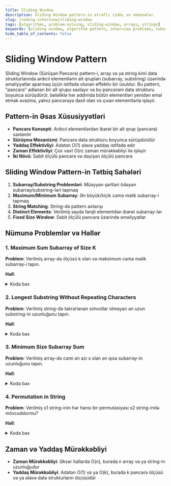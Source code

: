```yaml
---
title: Sliding Window
description: Sliding Window pattern-in ətraflı izahı və nümunələr
slug: /coding-interview/sliding-window
tags: [algorithms, problem-solving, sliding-window, arrays, strings]
keywords: [sliding window, algorithm pattern, interview problems, subarray, substring]
hide_table_of_contents: false
---
```


# Sliding Window Pattern
Sliding Window (Sürüşən Pəncərə) pattern-i, array və ya string kimi data strukturlarında ardıcıl elementlərin alt qrupları (subarray, substring) üzərində əməliyyatlar aparmaq üçün istifadə olunan effektiv bir üsuldur. Bu pattern, "pəncərə" adlanan bir alt qrupu saxlayır və bu pəncərəni data strukturu boyunca sürüşdürür, beləliklə hər addımda bütün elementləri yenidən emal etmək əvəzinə, yalnız pəncərəyə daxil olan və çıxan elementlərlə işləyir.

## Pattern-in Əsas Xüsusiyyətləri

- **Pəncərə Konsepti**: Ardıcıl elementlərdən ibarət bir alt qrup (pəncərə) saxlanılır
- **Sürüşmə Mexanizmi**: Pəncərə data strukturu boyunca sürüşdürülür
- **Yaddaş Effektivliyi**: Adətən O(1) əlavə yaddaş istifadə edir
- **Zaman Effektivliyi**: Çox vaxt O(n) zaman mürəkkəbliyi ilə işləyir
- **İki Növü**: Sabit ölçülü pəncərə və dəyişən ölçülü pəncərə

## Sliding Window Pattern-in Tətbiq Sahələri

1. **Subarray/Substring Problemləri**: Müəyyən şərtləri ödəyən subarray/substring-ləri tapmaq
2. **Maximum/Minimum Subarray**: Ən böyük/kiçik cəmə malik subarray-i tapmaq
3. **String Matching**: String-də pattern axtarışı
4. **Distinct Elements**: Verilmiş sayda fərqli elementdən ibarət subarray-lər
5. **Fixed Size Window**: Sabit ölçülü pəncərə üzərində əməliyyatlar

## Nümunə Problemlər və Həllər

### 1. Maximum Sum Subarray of Size K

**Problem**: Verilmiş array-də ölçüsü k olan və maksimum cəmə malik subarray-i tapın.

**Həll**:
<details>
<summary>Koda bax</summary>

```java
public int maxSumSubarray(int[] arr, int k) {
    if (arr == null || arr.length == 0 || k <= 0 || k > arr.length) {
        return 0;
    }
    
    int maxSum = 0;
    int windowSum = 0;
    
    // İlk pəncərənin cəmini hesablayaq
    for (int i = 0; i < k; i++) {
        windowSum += arr[i];
    }
    
    maxSum = windowSum;
    
    // Pəncərəni sürüşdürək
    for (int i = k; i < arr.length; i++) {
        windowSum = windowSum - arr[i - k] + arr[i]; // Çıxan elementi çıxarıb, yeni elementi əlavə edirik
        maxSum = Math.max(maxSum, windowSum);
    }
    
    return maxSum;
}
```
</details>

### 2. Longest Substring Without Repeating Characters

**Problem**: Verilmiş string-də təkrarlanan simvollar olmayan ən uzun substring-in uzunluğunu tapın.

**Həll**:
<details>
<summary>Koda bax</summary>

```java
public int lengthOfLongestSubstring(String s) {
    if (s == null || s.length() == 0) {
        return 0;
    }
    
    int n = s.length();
    int maxLength = 0;
    Map<Character, Integer> charIndexMap = new HashMap<>();
    
    // Dəyişən ölçülü pəncərə
    int windowStart = 0;
    
    for (int windowEnd = 0; windowEnd < n; windowEnd++) {
        char rightChar = s.charAt(windowEnd);
        
        // Əgər cari simvol artıq pəncərədə varsa, pəncərənin başlanğıcını yeniləyirik
        if (charIndexMap.containsKey(rightChar)) {
            // Pəncərəni təkrarlanan simvoldan sonraya sürüşdürürük
            windowStart = Math.max(windowStart, charIndexMap.get(rightChar) + 1);
        }
        
        // Cari simvolu və onun indeksini xəritəyə əlavə edirik
        charIndexMap.put(rightChar, windowEnd);
        
        // Maksimum uzunluğu yeniləyirik
        maxLength = Math.max(maxLength, windowEnd - windowStart + 1);
    }
    
    return maxLength;
}
```
</details>

### 3. Minimum Size Subarray Sum

**Problem**: Verilmiş array-də cəmi ən azı s olan ən qısa subarray-in uzunluğunu tapın.

**Həll**:
<details>
<summary>Koda bax</summary>

```java
public int minSubArrayLen(int s, int[] nums) {
    if (nums == null || nums.length == 0) {
        return 0;
    }
    
    int n = nums.length;
    int minLength = Integer.MAX_VALUE;
    int windowSum = 0;
    int windowStart = 0;
    
    for (int windowEnd = 0; windowEnd < n; windowEnd++) {
        windowSum += nums[windowEnd]; // Cari elementi pəncərəyə əlavə edirik
        
        // Pəncərə cəmi s-dən böyük və ya bərabər olduqda, pəncərəni kiçiltməyə çalışırıq
        while (windowSum >= s) {
            minLength = Math.min(minLength, windowEnd - windowStart + 1);
            windowSum -= nums[windowStart]; // Pəncərənin əvvəlindəki elementi çıxarırıq
            windowStart++; // Pəncərəni sağa sürüşdürürük
        }
    }
    
    return minLength == Integer.MAX_VALUE ? 0 : minLength;
}
```
</details>

### 4. Permutation in String

**Problem**: Verilmiş s1 string-inin hər hansı bir permutasiyası s2 string-ində mövcuddurmu?

**Həll**:
<details>
<summary>Koda bax</summary>

```java
public boolean checkInclusion(String s1, String s2) {
    if (s1.length() > s2.length()) {
        return false;
    }
    
    int[] s1Count = new int[26]; // s1-dəki hərflərin sayını saxlamaq üçün
    int[] s2Count = new int[26]; // Cari pəncərədəki hərflərin sayını saxlamaq üçün
    
    // s1-dəki hərflərin sayını hesablayaq
    for (char c : s1.toCharArray()) {
        s1Count[c - 'a']++;
    }
    
    // Sliding window
    for (int i = 0; i < s2.length(); i++) {
        s2Count[s2.charAt(i) - 'a']++;
        
        // Pəncərə ölçüsü s1-in uzunluğundan böyük olduqda, pəncərənin əvvəlindəki elementi çıxarırıq
        if (i >= s1.length()) {
            s2Count[s2.charAt(i - s1.length()) - 'a']--;
        }
        
        // Əgər pəncərə ölçüsü s1-in uzunluğuna bərabərdirsə, yoxlayırıq
        if (i >= s1.length() - 1 && Arrays.equals(s1Count, s2Count)) {
            return true;
        }
    }
    
    return false;
}
```
</details>

## Zaman və Yaddaş Mürəkkəbliyi

- **Zaman Mürəkkəbliyi**: Əksər hallarda O(n), burada n array və ya string-in uzunluğudur
- **Yaddaş Mürəkkəbliyi**: Adətən O(1) və ya O(k), burada k pəncərə ölçüsü və ya əlavə data strukturların ölçüsüdür